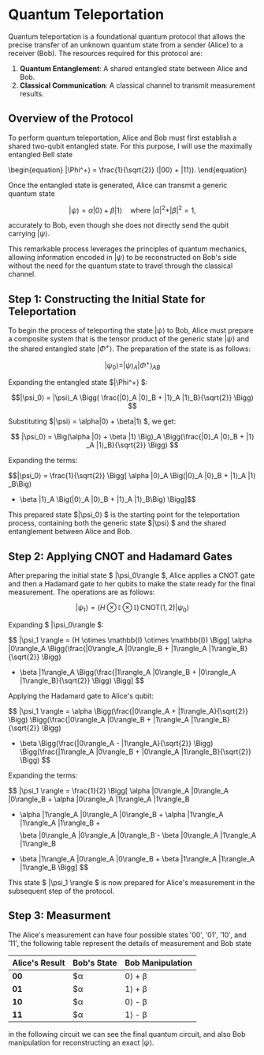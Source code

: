 # Quantum Teleportation
Quantum teleportation is a foundational quantum protocol that allows the precise transfer of an unknown quantum state from a sender (Alice) to a receiver (Bob). The resources required for this protocol are:

1. **Quantum Entanglement**: A shared entangled state between Alice and Bob.  
2. **Classical Communication**: A classical channel to transmit measurement results. 

## Overview of the Protocol  

To perform quantum teleportation, Alice and Bob must first establish a shared two-qubit entangled state. For this purpose, I will use the maximally entangled Bell state 

\begin{equation}
|\Phi^+⟩ = \frac{1}{\sqrt{2}} (|00⟩ + |11⟩).
\end{equation}

Once the entangled state is generated, Alice can transmit a generic quantum state 

$$
|\psi⟩ = \alpha|0⟩ + \beta|1⟩ \quad \text{where } |\alpha|^2 + |\beta|^2 = 1,
$$

accurately to Bob, even though she does not directly send the qubit carrying $|\psi⟩$.

This remarkable process leverages the principles of quantum mechanics, allowing information encoded in $|\psi⟩$ to be reconstructed on Bob's side without the need for the quantum state to travel through the classical channel.

## Step 1: Constructing the Initial State for Teleportation  

To begin the process of teleporting the state $|\psi⟩$ to Bob, Alice must prepare a composite system that is the tensor product of the generic state $|\psi⟩$ and the shared entangled state $|\Phi^+⟩$. The preparation of the state is as follows:

$$
|\psi_0⟩ = |\psi⟩_A |\Phi^+⟩ _{AB}
$$

Expanding the entangled state $|\Phi^+⟩ $:

$$|\psi_0⟩ = |\psi⟩_A \Bigg( \frac{|0⟩_A |0⟩_B + |1⟩_A |1⟩_B}{\sqrt{2}} \Bigg) $$

Substituting $|\psi⟩ = \alpha|0⟩ + \beta|1⟩ $, we get:

$$
|\psi_0⟩ = \Big(\alpha |0⟩ + \beta |1⟩ \Big)_A \Bigg(\frac{|0⟩_A |0⟩_B + |1⟩_A |1⟩_B}{\sqrt{2}} \Bigg)
$$

Expanding the terms:

$$|\psi_0⟩ = \frac{1}{\sqrt{2}} \Bigg[ 
\alpha |0⟩_A \Big(|0⟩_A |0⟩_B + |1⟩_A |1⟩_B\Big) 
+ \beta |1⟩_A \Big(|0⟩_A |0⟩_B + |1⟩_A |1⟩_B\Big) 
\Bigg]$$

This prepared state $|\psi_0⟩ $ is the starting point for the teleportation process, containing both the generic state $|\psi⟩ $ and the shared entanglement between Alice and Bob.

## Step 2: Applying CNOT and Hadamard Gates  

After preparing the initial state $ |\psi_0\rangle $, Alice applies a CNOT gate and then a Hadamard gate to her qubits to make the state ready for the final measurement. The operations are as follows:

$$
|\psi_1 \rangle = (H \otimes \mathbb{I} \otimes \mathbb{I}) \, \text{CNOT}(1, 2) |\psi_0 \rangle
$$

Expanding $ |\psi_0\rangle $:

$$
|\psi_1 \rangle = (H \otimes \mathbb{I} \otimes \mathbb{I}) \Bigg[
\alpha |0\rangle_A \Bigg(\frac{|0\rangle_A |0\rangle_B + |1\rangle_A |1\rangle_B}{\sqrt{2}} \Bigg) 
+ \beta |1\rangle_A \Bigg(\frac{|1\rangle_A |0\rangle_B + |0\rangle_A |1\rangle_B}{\sqrt{2}} \Bigg) 
\Bigg]
$$

Applying the Hadamard gate to Alice's qubit:

$$
|\psi_1 \rangle = 
\alpha \Bigg(\frac{|0\rangle_A + |1\rangle_A}{\sqrt{2}} \Bigg) 
\Bigg(\frac{|0\rangle_A |0\rangle_B + |1\rangle_A |1\rangle_B}{\sqrt{2}} \Bigg)
+ \beta \Bigg(\frac{|0\rangle_A - |1\rangle_A}{\sqrt{2}} \Bigg)
\Bigg(\frac{|1\rangle_A |0\rangle_B + |0\rangle_A |1\rangle_B}{\sqrt{2}} \Bigg)
$$

Expanding the terms:

$$
|\psi_1 \rangle = \frac{1}{2} \Bigg[
\alpha |0\rangle_A |0\rangle_A |0\rangle_B + \alpha |0\rangle_A |1\rangle_A |1\rangle_B 
+ \alpha |1\rangle_A |0\rangle_A |0\rangle_B + \alpha |1\rangle_A |1\rangle_A |1\rangle_B + 
$$
$$
\beta |0\rangle_A |0\rangle_A |0\rangle_B - \beta |0\rangle_A |1\rangle_A |1\rangle_B 
- \beta |1\rangle_A |0\rangle_A |0\rangle_B + \beta |1\rangle_A |1\rangle_A |1\rangle_B 
\Bigg]
$$

This state $ |\psi_1 \rangle $ is now prepared for Alice's measurement in the subsequent step of the protocol.


## Step 3: Measurment

The Alice's measurement can have four possible states $'00'$, $'01'$, $'10'$, and $'11'$, the following table represent the details of measurement and Bob state

| Alice's Result | Bob's State      | **Bob Manipulation** |
|----------------|--------------------------------|-------------------------|
**00** | $α|0⟩ + β|1⟩$  | \mathbb{I}  |
**01** | $α|1⟩ + β|0⟩$  | $X$         |
**10** | $α|0⟩ - β|1⟩$  | $Z$         |
**11** | $α|1⟩ - β|0⟩$  | $ZX$        |


in the following circuit we can see the final quantum circuit, and also Bob manipulation for reconstructing an exact $|\psi\rangle$.



